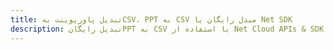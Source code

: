---title: تبدیل پاورپوینت بهCSV، PPT به CSV مبدل رایگان یا Net SDKdescription: تبدیل رایگانPPT به CSV با استفاده از Net Cloud APIs & SDK. همچنین اسناد Microsoft PowerPoint را در Cloud ایجاد، ویرایش و رندر کنید.---
